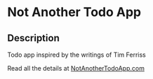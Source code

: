 # Not Another Todo App 

## Description

Todo app inspired by the writings of Tim Ferriss

Read all the details at <a href="www.notanothertodoapp.com" target="_blank">NotAnotherTodoApp.com</a>

